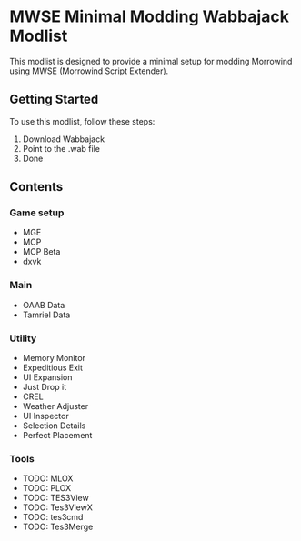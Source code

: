 # MWSE Minimal Modding Wabbajack Modlist

This modlist is designed to provide a minimal setup for modding Morrowind using MWSE (Morrowind Script Extender).

## Getting Started

To use this modlist, follow these steps:

1. Download Wabbajack
2. Point to the .wab file
3. Done

## Contents

### Game setup

- MGE
- MCP
- MCP Beta
- dxvk

### Main

- OAAB Data
- Tamriel Data

### Utility

- Memory Monitor
- Expeditious Exit
- UI Expansion
- Just Drop it
- CREL
- Weather Adjuster
- UI Inspector
- Selection Details
- Perfect Placement

### Tools

- TODO: MLOX
- TODO: PLOX
- TODO: TES3View
- TODO: Tes3ViewX
- TODO: tes3cmd
- TODO: Tes3Merge
